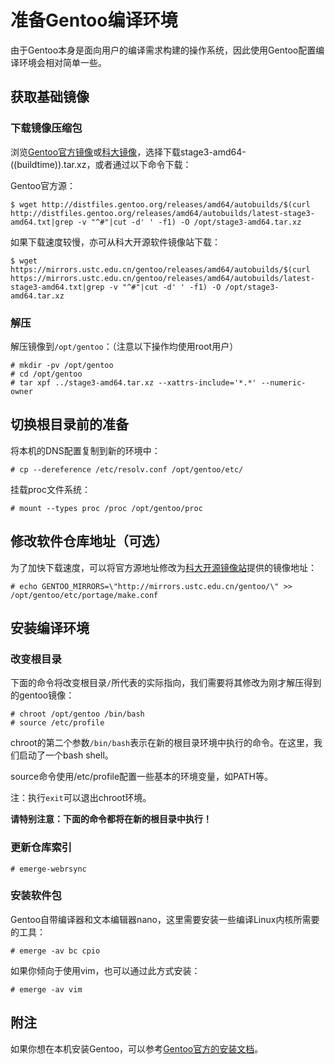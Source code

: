 # 准备Gentoo编译环境

由于Gentoo本身是面向用户的编译需求构建的操作系统，因此使用Gentoo配置编译环境会相对简单一些。

## 获取基础镜像

### 下载镜像压缩包

浏览[Gentoo官方镜像](http://distfiles.gentoo.org/releases/amd64/autobuilds/current-stage3-amd64)或[科大镜像](https://mirrors.ustc.edu.cn/gentoo/releases/amd64/autobuilds/current-stage3-amd64)，选择下载stage3-amd64-((buildtime)).tar.xz，或者通过以下命令下载：

Gentoo官方源：

```
$ wget http://distfiles.gentoo.org/releases/amd64/autobuilds/$(curl http://distfiles.gentoo.org/releases/amd64/autobuilds/latest-stage3-amd64.txt|grep -v "^#"|cut -d' ' -f1) -O /opt/stage3-amd64.tar.xz
```

如果下载速度较慢，亦可从科大开源软件镜像站下载：

```
$ wget https://mirrors.ustc.edu.cn/gentoo/releases/amd64/autobuilds/$(curl https://mirrors.ustc.edu.cn/gentoo/releases/amd64/autobuilds/latest-stage3-amd64.txt|grep -v "^#"|cut -d' ' -f1) -O /opt/stage3-amd64.tar.xz
```

### 解压

解压镜像到`/opt/gentoo`：（注意以下操作均使用root用户）

```
# mkdir -pv /opt/gentoo
# cd /opt/gentoo
# tar xpf ../stage3-amd64.tar.xz --xattrs-include='*.*' --numeric-owner
```

## 切换根目录前的准备

将本机的DNS配置复制到新的环境中：

```
# cp --dereference /etc/resolv.conf /opt/gentoo/etc/
```

挂载proc文件系统：

```
# mount --types proc /proc /opt/gentoo/proc
```

## 修改软件仓库地址（可选）

为了加快下载速度，可以将官方源地址修改为[科大开源镜像站](https://mirrors.ustc.edu.cn)提供的镜像地址：

```
# echo GENTOO_MIRRORS=\"http://mirrors.ustc.edu.cn/gentoo/\" >> /opt/gentoo/etc/portage/make.conf
```

## 安装编译环境

### 改变根目录

下面的命令将改变根目录`/`所代表的实际指向，我们需要将其修改为刚才解压得到的gentoo镜像：

```
# chroot /opt/gentoo /bin/bash
# source /etc/profile
```

chroot的第二个参数`/bin/bash`表示在新的根目录环境中执行的命令。在这里，我们启动了一个bash shell。

source命令使用/etc/profile配置一些基本的环境变量，如PATH等。

注：执行`exit`可以退出chroot环境。

**请特别注意：下面的命令都将在新的根目录中执行！**

### 更新仓库索引

```
# emerge-webrsync
```

### 安装软件包

Gentoo自带编译器和文本编辑器nano，这里需要安装一些编译Linux内核所需要的工具：

```
# emerge -av bc cpio
```

如果你倾向于使用vim，也可以通过此方式安装：

```
# emerge -av vim
```

## 附注

如果你想在本机安装Gentoo，可以参考[Gentoo官方的安装文档](https://wiki.gentoo.org/wiki/Handbook:AMD64/Full/Installation)。
